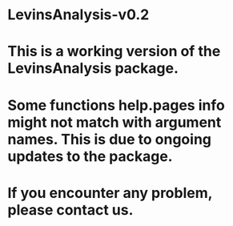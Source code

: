 # LevinsAnalysis-v0.2

# This is a working version of the LevinsAnalysis package.
# Some functions help.pages info might not match with argument names. This is due to ongoing updates to the package.
# If you encounter any problem, please contact us.
